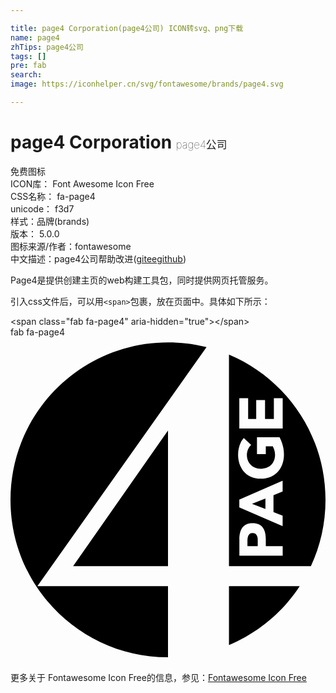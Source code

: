 ```yaml
---

title: page4 Corporation(page4公司) ICON转svg、png下载
name: page4
zhTips: page4公司
tags: []
pre: fab
search: 
image: https://iconhelper.cn/svg/fontawesome/brands/page4.svg

---
```


# page4 Corporation  <small style="font-size: 60%;font-weight: 100">page4公司</small>


<div class="detail-page">
<p>
<span><span class="badge-success badge">免费图标</span> </span>
<br/>
<span>
ICON库：
<span class="badge-secondary badge">Font Awesome Icon Free</span> 
</span>
<br/>
<span>
CSS名称：
<span class="badge-secondary badge">fa-page4</span> 
</span>
<br/>
<span>
unicode：
<span class="badge-secondary badge">f3d7</span> 
<copy-btn content='f3d7' btn-title=""></copy-btn>
<copy-btn :content='String.fromCodePoint(parseInt("f3d7", 16))' btn-title="复制U"></copy-btn>
</span><br/><span>样式：<span class="badge-light badge">品牌(brands)</span></span>
<br/>
<span>
版本：
<span class="badge-secondary badge">5.0.0</span> 
</span>
<br/>
<span>图标来源/作者：<span class="badge-light badge">fontawesome</span></span> 
<br/>
<span class="zh-detail">中文描述：<span class="badge-primary badge">page4公司</span><span class="help-link"><span>帮助改进</span>(<a href="https://gitee.com/liuwave/icon-helper/edit/master/json/fontawesome/brands/page4.json" target="_blank" rel="noopener noreferrer">gitee</a><a href="https://github.com/liuwave/icon-helper/edit/master/json/fontawesome/brands/page4.json" target="_blank" rel="noopener noreferrer">github</a></span>)</span><br/>
</p>
</div><div class="description description alert alert-light">Page4是提供创建主页的web构建工具包，同时提供网页托管服务。</div>
<div class="alert alert-dark">
  <i class="fab fa-page4 fa-xs"></i>
  <i class="fab fa-page4 fa-sm"></i>
  <i class="fab fa-page4 fa-lg"></i>
  <i class="fab fa-page4 fa-2x"></i>
  <i class="fab fa-page4 fa-3x"></i>
  <i class="fab fa-page4 fa-5x"></i>
  <i class="fab fa-page4 fa-7x"></i>
</div>
<div>
  <p>引入css文件后，可以用<code>&lt;span&gt;</code>包裹，放在页面中。具体如下所示：    
  </p>
  <div class="alert alert-primary" style="font-size: 14px">
    &lt;span class="fab fa-page4" aria-hidden="true"&gt;&lt;/span&gt;
    <copy-btn content='<span class="fab fa-page4" aria-hidden="true"></span>'></copy-btn>
  </div>
  <div class="alert alert-secondary">
    <i class="fab fa-page4"
    style="font-size: 24px"
    aria-hidden="true"></i> fab fa-page4
    <copy-btn content="fab fa-page4" btn-title="复制图标名称"></copy-btn>
  </div>
</div>
<div id="svg" class="svg-wrap">
<svg xmlns="http://www.w3.org/2000/svg" viewBox="0 0 496 512"><path d="M248 504C111 504 0 393 0 256S111 8 248 8c20.9 0 41.3 2.6 60.7 7.5L42.3 392H248v112zm0-143.6V146.8L98.6 360.4H248zm96 31.6v92.7c45.7-19.2 84.5-51.7 111.4-92.7H344zm57.4-138.2l-21.2 8.4 21.2 8.3v-16.7zm-20.3 54.5c-6.7 0-8 6.3-8 12.9v7.7h16.2v-10c0-5.9-2.3-10.6-8.2-10.6zM496 256c0 37.3-8.2 72.7-23 104.4H344V27.3C433.3 64.8 496 153.1 496 256zM360.4 143.6h68.2V96h-13.9v32.6h-13.9V99h-13.9v29.6h-12.7V96h-13.9v47.6zm68.1 185.3H402v-11c0-15.4-5.6-25.2-20.9-25.2-15.4 0-20.7 10.6-20.7 25.9v25.3h68.2v-15zm0-103l-68.2 29.7V268l68.2 29.5v-16.6l-14.4-5.7v-26.5l14.4-5.9v-16.9zm-4.8-68.5h-35.6V184H402v-12.2h11c8.6 15.8 1.3 35.3-18.6 35.3-22.5 0-28.3-25.3-15.5-37.7l-11.6-10.6c-16.2 17.5-12.2 63.9 27.1 63.9 34 0 44.7-35.9 29.3-65.3z"/></svg>
</div>
<detail full-name='fa-page4'></detail>

<Vssue title="关于“page4 Corporation”的评论" />
    
<div><p>更多关于  Fontawesome Icon Free的信息，参见：<a target="_blank" href="https://iconhelper.cn/fontawesome.html">Fontawesome Icon Free</a>
</p></div>

